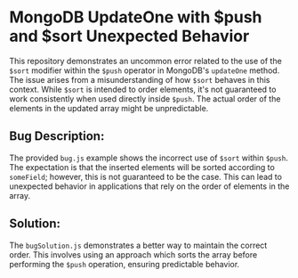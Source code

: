 # MongoDB UpdateOne with $push and $sort Unexpected Behavior

This repository demonstrates an uncommon error related to the use of the `$sort` modifier within the `$push` operator in MongoDB's `updateOne` method.  The issue arises from a misunderstanding of how `$sort` behaves in this context. While `$sort` is intended to order elements, it's not guaranteed to work consistently when used directly inside `$push`. The actual order of the elements in the updated array might be unpredictable.

## Bug Description:
The provided `bug.js` example shows the incorrect use of `$sort` within `$push`. The expectation is that the inserted elements will be sorted according to `someField`; however, this is not guaranteed to be the case. This can lead to unexpected behavior in applications that rely on the order of elements in the array.

## Solution:
The `bugSolution.js` demonstrates a better way to maintain the correct order. This involves using an approach which sorts the array before performing the `$push` operation, ensuring predictable behavior.